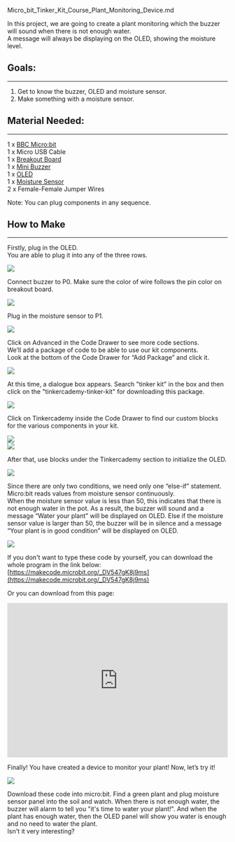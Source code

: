 Micro_bit_Tinker_Kit_Course_Plant_Monitoring_Device.md

In this project, we are going to create a plant monitoring which the buzzer will sound when there is not enough water.  
A message will always be displaying on the OLED, showing the moisture level.  


## Goals:       
---
1. Get to know the buzzer, OLED and moisture sensor.   
2. Make something with a moisture sensor.   


## Material Needed:    
---
1 x [BBC Micro:bit](http://www.elecfreaks.com/estore/micro-bit-board.html)  
1 x Micro USB Cable  
1 x [Breakout Board](http://www.elecfreaks.com/estore/elecfreaks-micro-bit-breakout-board.html)  
1 x [Mini Buzzer](https://www.elecfreaks.com/estore/octopus-passive-buzzer-brick-obpb01.html)  
1 x [OLED](https://www.elecfreaks.com/estore/iic-oled.html)  
1 x [Moisture Sensor](https://www.elecfreaks.com/estore/octopus-soil-moisture-sensor-brick.html)  
2 x Female-Female Jumper Wires  

Note: You can plug components in any sequence.  


## How to Make  
---

Firstly, plug in the OLED.  
You are able to plug it into any of the three rows.  

![](https://i.imgur.com/qOBV7Uf.png)  

Connect buzzer to P0. Make sure the color of wire follows the pin color on breakout board.  

![](https://i.imgur.com/ABoiMrD.jpg)  

Plug in the moisture sensor to P1.  

![](https://i.imgur.com/jgTG7i6.jpg)  

Click on Advanced in the Code Drawer to see more code sections.  
We’ll add a package of code to be able to use our kit components.  
Look at the bottom of the Code Drawer for “Add Package” and click it.  

![](https://i.imgur.com/FOHSrAx.png)  

At this time, a dialogue box appears. Search "tinker kit" in the box and then click on the "tinkercademy-tinker-kit" for downloading this package.  

![](https://i.imgur.com/G2nV10d.png)  

Click on Tinkercademy inside the Code Drawer to find our custom blocks for the various components in your kit.  

![](https://i.imgur.com/57H4sCe.png)  
![](https://i.imgur.com/DaZC53n.png)  

After that, use blocks under the Tinkercademy section to initialize the OLED.  

![](https://i.imgur.com/xAM8RDr.png)  

Since there are only two conditions, we need only one “else-if” statement.  
Micro:bit reads values from moisture sensor continuously.   
When the moisture sensor value is less than 50, this indicates that there is not enough water in the pot. As a result, the buzzer will sound and a message “Water your plant” will be displayed on OLED. Else if the moisture sensor value is larger than 50, the buzzer will be in silence and a message “Your plant is in good condition” will be displayed on OLED.  

![](https://i.imgur.com/qy2wheV.png)  

If you don't want to type these code by yourself, you can download the whole program in the link below:  
[https://makecode.microbit.org/_DV547gK8j9ms](https://makecode.microbit.org/_DV547gK8j9ms)  

Or you can download from this page:  

<div style="position:relative;height:0;padding-bottom:70%;overflow:hidden;"><iframe style="position:absolute;top:0;left:0;width:100%;height:100%;" src="https://makecode.microbit.org/#pub:_DV547gK8j9ms" frameborder="0" sandbox="allow-popups allow-forms allow-scripts allow-same-origin"></iframe></div>


Finally! You have created a device to monitor your plant! Now, let’s try it!  

![](https://i.imgur.com/nD0PGDe.png)  

Download these code into micro:bit. Find a green plant and plug moisture sensor panel into the soil and watch. When there is not enough water, the buzzer will alarm to tell you "it's time to water your plant!". And when the plant has enough water, then the OLED panel will show you water is enough and no need to water the plant.  
Isn't it very interesting?  
